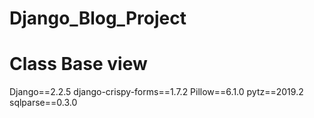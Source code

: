 # Django_Blog_Project
# Class Base view

Django==2.2.5
django-crispy-forms==1.7.2
Pillow==6.1.0
pytz==2019.2
sqlparse==0.3.0
